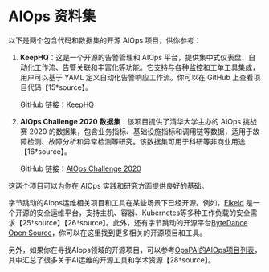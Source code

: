 # AIOps 资料集

以下是两个包含代码和数据集的开源 AIOps 项目，供你参考：

1. **KeepHQ**：这是一个开源的告警管理和 AIOps 平台，提供集中式仪表盘、自动化工作流、告警关联和丰富化等功能。它支持与各种监控和工单工具集成，用户可以基于 YAML 定义自动化告警响应工作流。你可以在 GitHub 上查看项目代码【15†source】。

   GitHub 链接：[KeepHQ](https://github.com/keephq/keep)

2. **AIOps Challenge 2020 数据集**：该项目提供了清华大学主办的 AIOps 挑战赛 2020 的数据集，包含业务指标、基础设施指标和调用链等数据，适用于故障检测、故障分析和异常检测等研究。该数据集可用于科研等非商业用途【16†source】。

   GitHub 链接：[AIOps Challenge 2020](https://github.com/NetManAIOps/AIOps-Challenge-2020-Data)

这两个项目可以为你在 AIOps 实践和研究方面提供良好的基础。

字节跳动的AIops运维相关项目和工具在某些场景下已经开源。例如，[Elkeid](https://github.com/bytedance/Elkeid) 是一个开源的安全运维平台，支持主机、容器、Kubernetes等多种工作负载的安全需求【25†source】【26†source】。此外，还有字节跳动的开源平台[ByteDance Open Source](https://opensource.bytedance.com/)，你可以在这里找到更多相关的开源项目和工具。

另外，如果你在寻找AIops领域的开源项目，可以参考[OpsPAI的AIOps项目列表](https://github.com/OpsPAI/awesome-AIOps)，其中汇总了很多关于AI运维的开源工具和学术资源【28†source】。